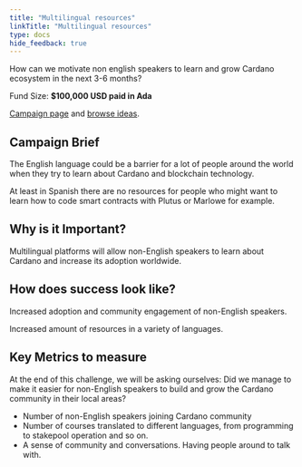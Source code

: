 ```yaml
---
title: "Multilingual resources"
linkTitle: "Multilingual resources"
type: docs
hide_feedback: true
---
```

How can we motivate non english speakers to learn and grow Cardano ecosystem in the next 3-6 months?

Fund Size: **$100,000 USD paid in Ada**

[Campaign page](https://cardano.ideascale.com/a/campaign-home/26252) and [browse ideas](https://cardano.ideascale.com/a/ideas/top/campaign-filter/byids/campaigns/26252/stage/unspecified).

## Campaign Brief
The English language could be a barrier for a lot of people around the world when they try to learn about Cardano and blockchain technology.

At least in Spanish there are no resources for people who might want to learn how to code smart contracts with Plutus or Marlowe for example.


## Why is it Important?
Multilingual platforms will allow non-English speakers to learn about Cardano and increase its adoption worldwide.


## How does success look like?
Increased adoption and community engagement of non-English speakers.

Increased amount of resources in a variety of languages.

## Key Metrics to measure
At the end of this challenge, we will be asking ourselves: Did we manage to make it easier for non-English speakers to build and grow the Cardano community in their local areas?

- Number of non-English speakers joining Cardano community
- Number of courses translated to different languages, from programming to stakepool operation and so on.
- A sense of community and conversations. Having people around to talk with.

